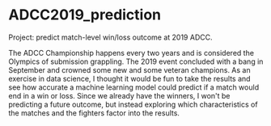 # ADCC2019_prediction
 Project: predict match-level win/loss outcome at 2019 ADCC. 
 
The ADCC Championship happens every two years and is considered the Olympics of submission grappling. The 2019 event concluded with a bang in September and crowned some new and some veteran champions. As an exercise in data science, I thought it would be fun to take the results and see how accurate a machine learning model could predict if a match would end in a win or loss. Since we already have the winners, I won't be predicting a future outcome, but instead exploring which characteristics of the matches and the fighters factor into the results. 
